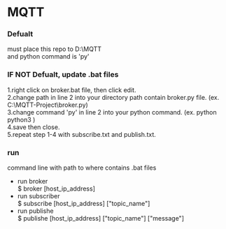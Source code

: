 # MQTT  

### Defualt
must place this repo to D:\MQTT  
and python command is 'py'

### IF NOT Defualt, update .bat files
1.right click on broker.bat file, then click edit.  
2.change path in line 2 into your directory path contain broker.py file.  (ex. C:\MQTT-Project\broker.py)  
3.change command 'py' in line 2 into your python command. (ex. python python3 )  
4.save then close.  
5.repeat step 1-4 with subscribe.txt and publish.txt.  
  
### run  
command line with path to where contains .bat files
- run broker  
$ broker [host_ip_address]  
- run subscriber  
$ subscribe [host_ip_address] ["topic_name"]  
- run publishe  
$ publishe [host_ip_address] ["topic_name"] ["message"]  
